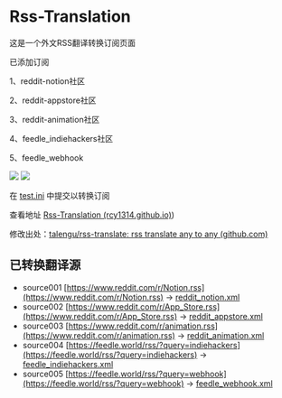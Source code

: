 # Rss-Translation

这是一个外文RSS翻译转换订阅页面

已添加订阅

1、reddit-notion社区

2、reddit-appstore社区

3、reddit-animation社区

4、feedle_indiehackers社区

5、feedle_webhook

![](https://github.com/talengu/rss-translate/workflows/circle_translate/badge.svg)
![](https://github.com/talengu/rss-translate/workflows/Deploy/badge.svg)

在 [test.ini](https://github.com/rcy1314/Rss-Translation/blob/main/test.ini) 中提交以转换订阅

查看地址 [ Rss-Translation (rcy1314.github.io)](https://rcy1314.github.io/Rss-Translation/))

修改出处：[talengu/rss-translate: rss translate any to any (github.com)](https://github.com/talengu/rss-translate)

## 已转换翻译源


 - source001 [https://www.reddit.com/r/Notion.rss](https://www.reddit.com/r/Notion.rss) -> [reddit_notion.xml](rss/reddit_notion.xml)
 - source002 [https://www.reddit.com/r/App_Store.rss](https://www.reddit.com/r/App_Store.rss) -> [reddit_appstore.xml](rss/reddit_appstore.xml)
 - source003 [https://www.reddit.com/r/animation.rss](https://www.reddit.com/r/animation.rss) -> [reddit_animation.xml](rss/reddit_animation.xml)
 - source004 [https://feedle.world/rss/?query=indiehackers](https://feedle.world/rss/?query=indiehackers) -> [feedle_indiehackers.xml](rss/feedle_indiehackers.xml)
 - source005 [https://feedle.world/rss/?query=webhook](https://feedle.world/rss/?query=webhook) -> [feedle_webhook.xml](rss/feedle_webhook.xml)
